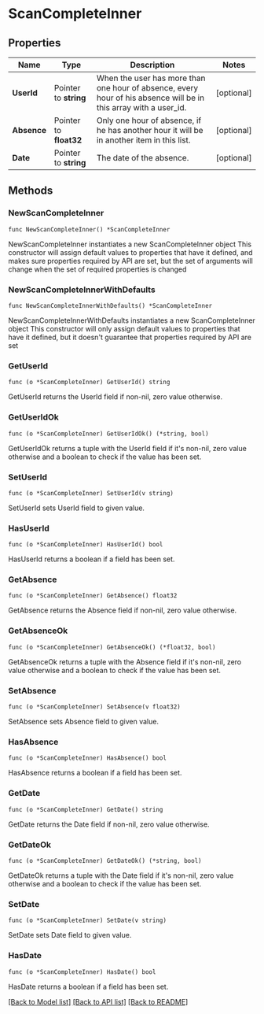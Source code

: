 # ScanCompleteInner

## Properties

Name | Type | Description | Notes
------------ | ------------- | ------------- | -------------
**UserId** | Pointer to **string** | When the user has more than one hour of absence, every hour of his absence will be in this array with a user_id. | [optional] 
**Absence** | Pointer to **float32** | Only one hour of absence, if he has another hour it will be in another item in this list. | [optional] 
**Date** | Pointer to **string** | The date of the absence. | [optional] 

## Methods

### NewScanCompleteInner

`func NewScanCompleteInner() *ScanCompleteInner`

NewScanCompleteInner instantiates a new ScanCompleteInner object
This constructor will assign default values to properties that have it defined,
and makes sure properties required by API are set, but the set of arguments
will change when the set of required properties is changed

### NewScanCompleteInnerWithDefaults

`func NewScanCompleteInnerWithDefaults() *ScanCompleteInner`

NewScanCompleteInnerWithDefaults instantiates a new ScanCompleteInner object
This constructor will only assign default values to properties that have it defined,
but it doesn't guarantee that properties required by API are set

### GetUserId

`func (o *ScanCompleteInner) GetUserId() string`

GetUserId returns the UserId field if non-nil, zero value otherwise.

### GetUserIdOk

`func (o *ScanCompleteInner) GetUserIdOk() (*string, bool)`

GetUserIdOk returns a tuple with the UserId field if it's non-nil, zero value otherwise
and a boolean to check if the value has been set.

### SetUserId

`func (o *ScanCompleteInner) SetUserId(v string)`

SetUserId sets UserId field to given value.

### HasUserId

`func (o *ScanCompleteInner) HasUserId() bool`

HasUserId returns a boolean if a field has been set.

### GetAbsence

`func (o *ScanCompleteInner) GetAbsence() float32`

GetAbsence returns the Absence field if non-nil, zero value otherwise.

### GetAbsenceOk

`func (o *ScanCompleteInner) GetAbsenceOk() (*float32, bool)`

GetAbsenceOk returns a tuple with the Absence field if it's non-nil, zero value otherwise
and a boolean to check if the value has been set.

### SetAbsence

`func (o *ScanCompleteInner) SetAbsence(v float32)`

SetAbsence sets Absence field to given value.

### HasAbsence

`func (o *ScanCompleteInner) HasAbsence() bool`

HasAbsence returns a boolean if a field has been set.

### GetDate

`func (o *ScanCompleteInner) GetDate() string`

GetDate returns the Date field if non-nil, zero value otherwise.

### GetDateOk

`func (o *ScanCompleteInner) GetDateOk() (*string, bool)`

GetDateOk returns a tuple with the Date field if it's non-nil, zero value otherwise
and a boolean to check if the value has been set.

### SetDate

`func (o *ScanCompleteInner) SetDate(v string)`

SetDate sets Date field to given value.

### HasDate

`func (o *ScanCompleteInner) HasDate() bool`

HasDate returns a boolean if a field has been set.


[[Back to Model list]](../README.md#documentation-for-models) [[Back to API list]](../README.md#documentation-for-api-endpoints) [[Back to README]](../README.md)


